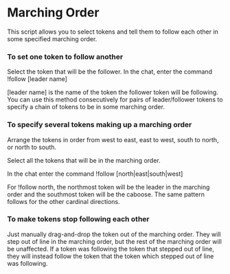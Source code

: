 # Marching Order

This script allows you to select tokens and tell them to follow each other
in some specified marching order.

### To set one token to follow another

Select the token that will be the follower.
In the chat, enter the command !follow [leader name]

[leader name] is the name of the token the follower token will be 
following. You can use this method consecutively for pairs of leader/follower 
tokens to specify a chain of tokens to be in some marching order. 

### To specify several tokens making up a marching order

Arrange the tokens in order from west to east, east to west, south to north, 
or north to south.

Select all the tokens that will be in the marching order.

In the chat enter the command !follow [north|east|south|west]

For !follow north, the northmost token will be the leader in the marching order
and the southmost token will be the caboose. The same pattern follows for
the other cardinal directions.

### To make tokens stop following each other

Just manually drag-and-drop the token out of the marching order.
They will step out of line in the marching order, but the rest of the 
marching order will be unaffected. If a token was following the token
that stepped out of line, they will instead follow the token that the token
which stepped out of line was following.
